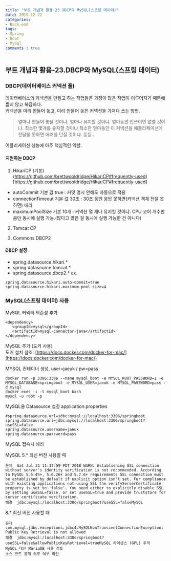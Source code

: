 ```yaml
---
title: "부트 개념과 활용-23.DBCP와 MySQL(스프링 데이터)"
date: 2019-12-22
categories:
- Back-end
tags:
- Spring 
- Boot
- MySql
comments : true
---
```



## 부트 개념과 활용-23.DBCP와 MySQL(스프링 데이터)
### DBCP(데이터베이스 커넥션 풀)
데이터베이스의 커넥션을 만들고 하는 작업들은 과정이 많은 작업이 이루어지기 때문에 짧지 않고 복잡하다.            
커넥션을 미리 만들어 놓고, 미리 만들어 놓은 커넥션을 가져다 쓰는 방법.           

>얼마나 만들어 놓을 것이냐. 얼마나 유지할 것이냐. 얼마동안 안쓰이면 없앨 것이냐. 최소한 몇개를 유지할 것이냐
최소한 얼마동안 이 커넥션을 애플리케이선에 전달을 못하면 에러를 던질 것이냐. 등등..

어플리케이션 성능에 아주 핵심적인 역할.



#### 지원하는 DBCP

1. HikariCP (기본)               
(https://github.com/brettwooldridge/HikariCP#frequently-used)[https://github.com/brettwooldridge/HikariCP#frequently-used]
- autoCommit 기본 값 true : 커밋 명시 안해도 자동으로 적용
- connectionTimeout 기본 값 30초 : 30초 동안 응답 못하면(커넥션 객체 전달 못하면) 에러
- maximumPoolSize 기본 10개 : 커넥션 몇 개나 유지할 것이냐. CPU 코어 개수만큼만 동시에 실행 가능.(많다고 많은 걸 동시에 실행 가능한 건 아니다)

2. Tomcat CP   

3. Commons DBCP2            



#### DBCP 설정
- spring.datasource.hikari.*
- spring.datasource.tomcat.*
- spring.datasource.dbcp2.*
ex.
~~~
spring.datasource.hikari.auto-commit=true
spring.datasource.hikari.maximum-pool-size=4
~~~


### MySQL(스프링 데이터) 사용 


MySQL 커넥터 의존성 추가
~~~
<dependency>
   <groupId>mysql</groupId>
   <artifactId>mysql-connector-java</artifactId>
</dependency>
~~~

MySQL 추가 (도커 사용)                     
도커 설치 참조: [https://docs.docker.com/docker-for-mac/](https://docs.docker.com/docker-for-mac/)           

MYSQL 컨테이너 생성, user=jaeuk / pw=pass
~~~terminal
docker run -p 3306:3306 --name mysql_boot -e MYSQL_ROOT_PASSWORD=1 -e MYSQL_DATABASE=springboot -e MYSQL_USER=jaeuk -e MYSQL_PASSWORD=pass -d mysql
docker exec -i -t mysql_boot bash
mysql -u root -p
~~~

MySQL용 Datasource 설정
application.properties
~~~
#spring.datasource.url=jdbc:mysql://localhost:3306/springboot
spring.datasource.url=jdbc:mysql://localhost:3306/springboot?useSSL=false
spring.datasource.username=jaeuk
spring.datasource.password=pass
~~~

MySQL 접속시 에러

MySQL 5.* 최신 버전 사용할 때
~~~
문제	Sat Jul 21 11:17:59 PDT 2018 WARN: Establishing SSL connection without server's identity verification is not recommended. According to MySQL 5.5.45+, 5.6.26+ and 5.7.6+ requirements SSL connection must be established by default if explicit option isn't set. For compliance with existing applications not using SSL the verifyServerCertificate property is set to 'false'. You need either to explicitly disable SSL by setting useSSL=false, or set useSSL=true and provide truststore for server certificate verification.
해결	jdbc:mysql:/localhost:3306/springboot?useSSL=falseMySQL 
~~~

8.* 최신 버전 사용할 때
~~~
문제	com.mysql.jdbc.exceptions.jdbc4.MySQLNonTransientConnectionException: Public Key Retrieval is not allowed
해결	jdbc:mysql:/localhost:3306/springboot?useSSL=false&allowPublicKeyRetrieval=trueMySQL 라이센스 (GPL) 주의
MySQL 대신 MariaDB 사용 검토
소스 코드 공개 의무 여부 확인
~~~
